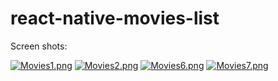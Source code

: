 # react-native-movies-list

Screen shots:

[![Movies1.png](https://i.postimg.cc/HLSrXv10/Movies1.png)](https://postimg.cc/v1V8dzBD)
[![Movies2.png](https://i.postimg.cc/qB6N6Gbn/Movies2.png)](https://postimg.cc/YjkrJQwq)
[![Movies6.png](https://i.postimg.cc/QNJRb2yr/Movies6.png)](https://postimg.cc/0rrW5Bvt)
[![Movies7.png](https://i.postimg.cc/MpvNzvKW/Movies7.png)](https://postimg.cc/LJFNT417)
